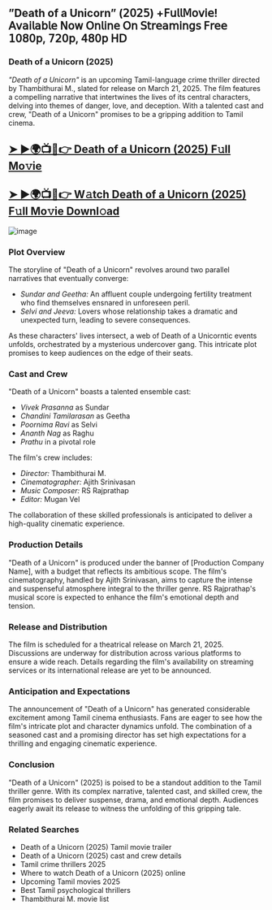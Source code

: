 ## ”Death of a Unicorn” (𝟤𝟢𝟤𝟧) +𝖥𝗎𝗅𝗅𝖬𝗈𝗏𝗂𝖾! 𝖠𝗏𝖺𝗂𝗅𝖺𝖻𝗅𝖾 𝖭𝗈𝗐 𝖮𝗇𝗅𝗂𝗇𝖾 𝖮𝗇 𝖲𝗍𝗋𝖾𝖺𝗆𝗂𝗇𝗀𝗌 𝖥𝗋𝖾𝖾 𝟣𝟢𝟪𝟢𝗉, 𝟩𝟤𝟢𝗉, 𝟦𝟪𝟢𝗉 𝖧𝖣


<h3>Death of a Unicorn (2025)</h3>

*"Death of a Unicorn"* is an upcoming Tamil-language crime thriller directed by Thambithurai M., slated for release on March 21, 2025. The film features a compelling narrative that intertwines the lives of its central characters, delving into themes of danger, love, and deception. With a talented cast and crew, "Death of a Unicorn" promises to be a gripping addition to Tamil cinema.  

##  [➤ ►🌍📺📱👉 Death of a Unicorn (2025) F𝚞ll Mo𝚟ie](https://cutt.ly/urpbKYrS)

## [➤ ►🌍📺📱👉 W𝚊tch Death of a Unicorn (2025) F𝚞ll Mo𝚟ie Downl𝚘ad](https://cutt.ly/urpbKYrS)

![image](https://image.tmdb.org/t/p/original/dTvcVnOPxhOWxkrgTjeZ7UncyZy.jpg)

### Plot Overview  
The storyline of "Death of a Unicorn" revolves around two parallel narratives that eventually converge:  

- *Sundar and Geetha:* An affluent couple undergoing fertility treatment who find themselves ensnared in unforeseen peril.  
- *Selvi and Jeeva:* Lovers whose relationship takes a dramatic and unexpected turn, leading to severe consequences.  

As these characters' lives intersect, a web of Death of a Unicorntic events unfolds, orchestrated by a mysterious undercover gang. This intricate plot promises to keep audiences on the edge of their seats.  

### Cast and Crew  
"Death of a Unicorn" boasts a talented ensemble cast:  

- *Vivek Prasanna* as Sundar  
- *Chandini Tamilarasan* as Geetha  
- *Poornima Ravi* as Selvi  
- *Ananth Nag* as Raghu  
- *Prathu* in a pivotal role  

The film's crew includes:  

- *Director:* Thambithurai M.  
- *Cinematographer:* Ajith Srinivasan  
- *Music Composer:* RS Rajprathap  
- *Editor:* Mugan Vel  

The collaboration of these skilled professionals is anticipated to deliver a high-quality cinematic experience.  

### Production Details  
"Death of a Unicorn" is produced under the banner of [Production Company Name], with a budget that reflects its ambitious scope. The film's cinematography, handled by Ajith Srinivasan, aims to capture the intense and suspenseful atmosphere integral to the thriller genre. RS Rajprathap's musical score is expected to enhance the film's emotional depth and tension.  

### Release and Distribution  
The film is scheduled for a theatrical release on March 21, 2025. Discussions are underway for distribution across various platforms to ensure a wide reach. Details regarding the film's availability on streaming services or its international release are yet to be announced.  

### Anticipation and Expectations  
The announcement of "Death of a Unicorn" has generated considerable excitement among Tamil cinema enthusiasts. Fans are eager to see how the film's intricate plot and character dynamics unfold. The combination of a seasoned cast and a promising director has set high expectations for a thrilling and engaging cinematic experience.  

### Conclusion  
"Death of a Unicorn" (2025) is poised to be a standout addition to the Tamil thriller genre. With its complex narrative, talented cast, and skilled crew, the film promises to deliver suspense, drama, and emotional depth. Audiences eagerly await its release to witness the unfolding of this gripping tale.  

### Related Searches  
- Death of a Unicorn (2025) Tamil movie trailer  
- Death of a Unicorn (2025) cast and crew details  
- Tamil crime thrillers 2025  
- Where to watch Death of a Unicorn (2025) online  
- Upcoming Tamil movies 2025  
- Best Tamil psychological thrillers  
- Thambithurai M. movie list
